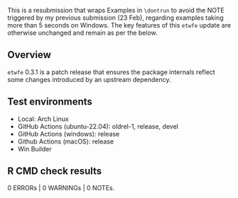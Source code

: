 This is a resubmission that wraps Examples in `\dontrun` to avoid the NOTE
triggered by my previous submission (23 Feb), regarding examples taking more
than 5 seconds on Windows. The key features of this `etwfe` update are otherwise
unchanged and remain as per the below.

## Overview

`etwfe` 0.3.1 is a patch release that ensures the package internals reflect some
changes introduced by an upstream dependency.

## Test environments

* Local: Arch Linux
* GitHub Actions (ubuntu-22.04): oldrel-1, release, devel
* GitHub Actions (windows): release
* Github Actions (macOS): release
* Win Builder

## R CMD check results

0 ERRORs | 0 WARNINGs | 0 NOTEs.